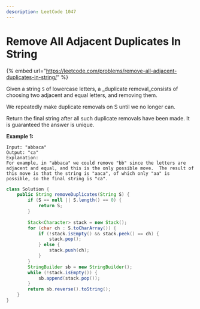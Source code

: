 ```yaml
---
description: LeetCode 1047
---
```


# Remove All Adjacent Duplicates In String

{% embed url="https://leetcode.com/problems/remove-all-adjacent-duplicates-in-string/" %}

Given a string `S` of lowercase letters, a _duplicate removal_consists of choosing two adjacent and equal letters, and removing them.

We repeatedly make duplicate removals on S until we no longer can.

Return the final string after all such duplicate removals have been made.  It is guaranteed the answer is unique.

**Example 1:**

```
Input: "abbaca"
Output: "ca"
Explanation: 
For example, in "abbaca" we could remove "bb" since the letters are adjacent and equal, and this is the only possible move.  The result of this move is that the string is "aaca", of which only "aa" is possible, so the final string is "ca".
```

```java
class Solution {
    public String removeDuplicates(String S) {
        if (S == null || S.length() == 0) {
            return S;
        }
        
        Stack<Character> stack = new Stack();
        for (char ch : S.toCharArray()) {
            if (!stack.isEmpty() && stack.peek() == ch) {
                stack.pop();
            } else {
                stack.push(ch);
            }
        }
        StringBuilder sb = new StringBuilder();
        while (!stack.isEmpty()) {
            sb.append(stack.pop());
        }
        return sb.reverse().toString();
    }
}
```
